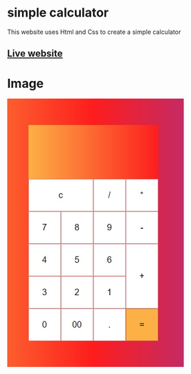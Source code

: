 # simple calculator

This website uses Html and Css to create a simple calculator

## [Live website](https://advith98.github.io/simple-calculator/)

# Image

![](/calc.jpg)
